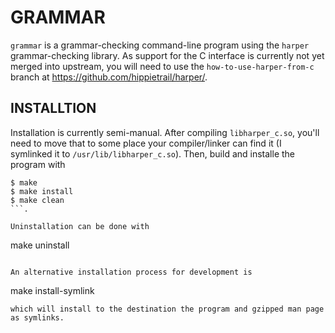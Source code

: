 # GRAMMAR
`grammar` is a grammar-checking command-line program using the `harper` grammar-checking library.
As support for the C interface is currently not yet merged into upstream, you will need to use the `how-to-use-harper-from-c` branch at https://github.com/hippietrail/harper/.

## INSTALLTION
Installation is currently semi-manual.
After compiling `libharper_c.so`, you'll need to move that to some place your compiler/linker can find it (I symlinked it to `/usr/lib/libharper_c.so`).
Then, build and installe the program with
```
$ make
$ make install
$ make clean
```.

Uninstallation can be done with
```
make uninstall
```.

An alternative installation process for development is
```
make install-symlink
```
which will install to the destination the program and gzipped man page as symlinks.
